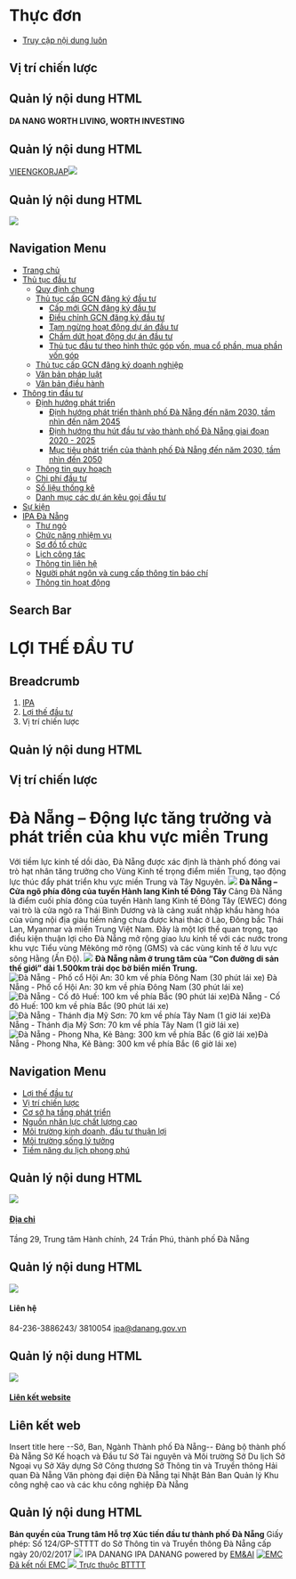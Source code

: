 # Thực đơn
  * [Truy cập nội dung luôn](https://investdanang.gov.vn/web/guest/vi-tri-chien-luoc#main-content)


## Vị trí chiến lược
## Quản lý nội dung HTML
#### DA NANG WORTH LIVING, WORTH INVESTING
## Quản lý nội dung HTML
[VIE](https://investdanang.gov.vn/vi/web/guest)[ENG](https://investdanang.gov.vn/en/web/english)[KOR](https://investdanang.gov.vn/en/web/korean/home)[JAP](https://investdanang.gov.vn/en/web/japanese/homejp)[![](https://investdanang.gov.vn/documents/20121/38106/login.png/dd2e228a-909e-aea6-e308-bda7c3869c80?t=1651800288932)](https://investdanang.gov.vn/c/portal/login)
## Quản lý nội dung HTML
[![](https://investdanang.gov.vn/documents/20121/38106/logotext.png/4238ddca-7d17-0d28-338d-bb2defd1d3cb?t=1650871546496)](https://investdanang.gov.vn/web/guest/trang-chu)
## Navigation Menu
  * [ Trang chủ  ](https://investdanang.gov.vn/web/guest/trang-chu)
  * [ Thủ tục đầu tư  ](https://investdanang.gov.vn/web/guest/thu-tuc-dau-tu)
    * [Quy định chung](https://investdanang.gov.vn/web/guest/quy-dinh-chung)
    * [Thủ tục cấp GCN đăng ký đầu tư](https://investdanang.gov.vn/web/guest/thu-tuc-cap-gcn-dang-ky-dau-tu)
      * [Cấp mới GCN đăng ký đầu tư](https://investdanang.gov.vn/web/guest/cap-moi-gcn-dang-ky-dau-tu)
      * [Điều chỉnh GCN đăng ký đầu tư](https://investdanang.gov.vn/web/guest/dieu-chinh-gcn-dang-ky-dau-tu)
      * [Tạm ngừng hoạt động dự án đầu tư](https://investdanang.gov.vn/web/guest/tam-ngung-hoat-dong-du-an-dau-tu)
      * [Chấm dứt hoạt động dự án đầu tư](https://investdanang.gov.vn/web/guest/cham-dut-hoat-dong-du-an-dau-tu)
      * [Thủ tục đầu tư theo hình thức góp vốn, mua cổ phần, mua phần vốn góp](https://investdanang.gov.vn/web/guest/thu-tuc-dau-tu-theo-hinh-thuc-hop-von-mua-co-phan-mua-phan-gop-von)
    * [Thủ tục cấp GCN đăng ký doanh nghiệp](https://investdanang.gov.vn/web/guest/thu-tuc-cap-gcn-dang-ky-doanh-nghiep)
    * [Văn bản pháp luật](https://investdanang.gov.vn/web/guest/van-ban-phap-luat-2023)
    * [Văn bản điều hành](https://investdanang.gov.vn/web/guest/van-ban-dieu-hanh)
  * [ Thông tin đầu tư  ](https://investdanang.gov.vn/web/guest/thong-tin-dau-tu)
    * [Định hướng phát triển](https://investdanang.gov.vn/web/guest/dinh-huong-phat-trien)
      * [Định hướng phát triển thành phố Đà Nẵng đến năm 2030, tầm nhìn đến năm 2045](https://investdanang.gov.vn/web/guest/dinh-huong-nam-2030-2045)
      * [Định hướng thu hút đầu tư vào thành phố Đà Nẵng giai đoạn 2020 - 2025](https://investdanang.gov.vn/web/guest/dinh-huong-thu-hut-nam-2020-2025)
      * [Mục tiêu phát triển của thành phố Đà Nẵng đến năm 2030, tầm nhìn đến 2050](https://investdanang.gov.vn/web/guest/muc-tieu-phat-trien-tp-2030-2050)
    * [Thông tin quy hoạch](https://investdanang.gov.vn/web/guest/thong-tin-quy-hoach)
    * [Chi phí đầu tư](https://investdanang.gov.vn/web/guest/chi-ph%C3%AD-%C4%91%E1%BA%A7u-t%C6%B0)
    * [Số liệu thống kê](https://investdanang.gov.vn/web/guest/so-lieu-thong-ke)
    * [Danh mục các dự án kêu gọi đầu tư](https://investdanang.gov.vn/web/guest/danh-muc-cac-du-an-keu-goi-dau-tu)
  * [ Sự kiện  ](https://investdanang.gov.vn/web/guest/su-kien)
  * [ IPA Đà Nẵng  ](https://investdanang.gov.vn/web/guest/ipa-da-nang)
    * [Thư ngỏ](https://investdanang.gov.vn/web/guest/thu-ngo)
    * [Chức năng nhiệm vụ](https://investdanang.gov.vn/web/guest/chuc-nang-nhiem-vu)
    * [Sơ đồ tổ chức](https://investdanang.gov.vn/web/guest/so-do-to-chuc)
    * [Lịch công tác](https://investdanang.gov.vn/web/guest/lich-cong-tac)
    * [Thông tin liên hệ](https://investdanang.gov.vn/web/guest/thong-tin-lien-he)
    * [Người phát ngôn và cung cấp thông tin báo chí](https://investdanang.gov.vn/web/guest/nguoi-phat-ngon-bao-chi)
    * [Thông tin hoạt động](https://investdanang.gov.vn/vi/web/guest/chi-tiet-tin-tuc?danhmuc=861401)


## Search Bar
# LỢI THẾ ĐẦU TƯ
## Breadcrumb
  1. [ IPA ](https://investdanang.gov.vn/web/guest "IPA")
  2. [ Lợi thế đầu tư ](https://investdanang.gov.vn/web/guest/loi-the-dau-tu "Lợi thế đầu tư")
  3. Vị trí chiến lược


## Quản lý nội dung HTML
## **Vị trí chiến lược**
#  Đà Nẵng – Động lực tăng trưởng và phát triển của khu vực miền Trung
Với tiềm lực kinh tế dồi dào, Đà Nẵng được xác định là thành phố đóng vai trò hạt nhân tăng trưởng cho Vùng Kinh tế trọng điểm miền Trung, tạo động lực thúc đẩy phát triển khu vực miền Trung và Tây Nguyên.
![](https://investdanang.gov.vn/documents/20121/0/Vi+tri+chien+luoc+-+ban+do+%281%29.jpg/a55524d9-26a2-d251-267e-19a8a5e5892b?t=1651805000703)
**Đà Nẵng – Cửa ngõ phía đông của tuyến Hành lang Kinh tế Đông Tây**
Cảng Đà Nẵng là điểm cuối phía đông của tuyến Hành lang Kinh tế Đông Tây (EWEC) đóng vai trò là cửa ngõ ra Thái Bình Dương và là cảng xuất nhập khẩu hàng hóa của vùng nội địa giàu tiềm năng chưa được khai thác ở Lào, Đông bắc Thái Lan, Myanmar và miền Trung Việt Nam. Đây là một lợi thế quan trọng, tạo điều kiện thuận lợi cho Đà Nẵng mở rộng giao lưu kinh tế với các nước trong khu vực Tiểu vùng Mêkông mở rộng (GMS) và các vùng kinh tế ở lưu vực sông Hằng (Ấn Độ).
![](https://investdanang.gov.vn/documents/20121/0/ewec.jpg/584e525b-a13a-92ed-898c-f7b384da2585?t=1651805174025)
**Đà Nẵng nằm ở trung tâm của “Con đường di sản thế giới” dài 1.500km trải dọc bờ biển miền Trung.**
![Đà Nẵng - Phố cổ Hội An: 30 km về phía Đông Nam \(30 phút lái xe\)](https://investdanang.gov.vn/documents/20121/0/Da+Nang+-+Hoi+An+New.jpg/d0386ca1-737f-1af1-43db-b14c8bab2060?t=1652080217948) Đà Nẵng - Phố cổ Hội An: 30 km về phía Đông Nam (30 phút lái xe)
![Đà Nẵng - Cố đô Huế: 100 km về phía Bắc \(90 phút lái xe\)](https://investdanang.gov.vn/documents/20121/0/Da+Nang+-+Hue+New.jpg/1592904b-e7d4-38bd-ae9c-5d723c6c6bd5?t=1652080234619)Đà Nẵng - Cố đô Huế: 100 km về phía Bắc (90 phút lái xe)
![Đà Nẵng - Thánh địa Mỹ Sơn: 70 km về phía Tây Nam \(1 giờ lái xe\)](https://investdanang.gov.vn/documents/20121/0/Da+Nang+-+My+Son+New.jpg/07867577-382f-87dd-b8a1-90d2f2473ef9?t=1652080250523)Đà Nẵng - Thánh địa Mỹ Sơn: 70 km về phía Tây Nam (1 giờ lái xe)
![Đà Nẵng - Phong Nha, Kẻ Bàng: 300 km về phía Bắc \(6 giờ lái xe\)](https://investdanang.gov.vn/documents/20121/0/Da+Nang+-+Phong+Nha+New.jpg/55b99df5-07d0-0849-9fcf-8d10a95d427a?t=1652080188662)Đà Nẵng - Phong Nha, Kẻ Bàng: 300 km về phía Bắc (6 giờ lái xe)
## Navigation Menu
  * [ Lợi thế đầu tư  ](https://investdanang.gov.vn/web/guest/loi-the-dau-tu)
  * [ Vị trí chiến lược  ](https://investdanang.gov.vn/web/guest/vi-tri-chien-luoc)
  * [ Cơ sở hạ tầng phát triển  ](https://investdanang.gov.vn/web/guest/co-so-phat-trien-ha-tang)
  * [ Nguồn nhân lực chất lượng cao  ](https://investdanang.gov.vn/web/guest/nguon-nhan-luc-chat-luong-cao)
  * [ Môi trường kinh doanh, đầu tư thuận lợi  ](https://investdanang.gov.vn/web/guest/moi-truong-kinh-doanh-dau-tu-thuan-loi)
  * [ Môi trường sống lý tưởng  ](https://investdanang.gov.vn/web/guest/moi-truong-song-ly-tuong)
  * [ Tiềm năng du lịch phong phú  ](https://investdanang.gov.vn/web/guest/tiem-nang-du-lich-phong-phu)


## Quản lý nội dung HTML
[![](https://investdanang.gov.vn/documents/20121/38106/lh1-1.png/142983c1-f9aa-2d53-9ad8-6c6ff6c7fcc5?t=1651021376055)](https://investdanang.gov.vn/web/guest/dia-chi)
#### [Địa chỉ](https://investdanang.gov.vn/web/guest/dia-chi)
Tầng 29, Trung tâm Hành chính,
24 Trần Phú, thành phố Đà Nẵng
## Quản lý nội dung HTML
![](https://investdanang.gov.vn/documents/20121/38106/lh2.png/c7a98f84-5b14-15e8-e0d2-84a0e2722390?t=1650875415594)
#### Liên hệ
84-236-3886243/ 3810054
ipa@danang.gov.vn
## Quản lý nội dung HTML
[![](https://investdanang.gov.vn/documents/20121/38106/lh3.png/5b3803cb-825d-87b4-5b29-4109417c5ef0?t=1650875675471)](https://investdanang.gov.vn/web/guest/lien-ket-website)
#### [Liên kết website](https://investdanang.gov.vn/web/guest/lien-ket-website)
## Liên kết web
Insert title here
--Sở, Ban, Ngành Thành phố Đà Nẵng-- Đảng bộ thành phố Đà Nẵng Sở Kế hoạch và Đầu tư Sở Tài nguyên và Môi trường Sở Du lịch Sở Ngoại vụ Sở Xây dựng Sở Công thương Sở Thông tin và Truyền thông Hải quan Đà Nẵng Văn phòng đại diện Đà Nẵng tại Nhật Bản Ban Quản lý Khu công nghệ cao và các khu công nghiệp Đà Nẵng
## Quản lý nội dung HTML
**Bản quyền của Trung tâm Hỗ trợ Xúc tiến đầu tư thành phố Đà Nẵng**
Giấy phép: Số 124/GP-STTTT do Sở Thông tin và Truyền thông Đà Nẵng cấp ngày 20/02/2017
[](javascript:void\(0\))
![](https://vagent.ai/assets/images/icon/chat.svg)
IPA DANANG
IPA DANANG
powered by [EM&AI](https://emandai.net/)
[ ![EMC](https://investdanang.gov.vn/web/guest/vi-tri-chien-luoc) Đã kết nối EMC ](javascript:void\(0\) "TRUNG TÂM GIÁM SÁT QUỐC GIA VỀ CHÍNH PHỦ SỐ") [ ![](https://investdanang.gov.vn/web/guest/vi-tri-chien-luoc) Trực thuộc BTTTT ](https://mic.gov.vn/ "BỘ THÔNG TIN VÀ TRUYỀN THÔNG")
